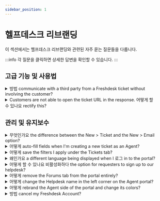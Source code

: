 ```yaml
---
sidebar_position: 1
---
```


# 헬프데스크 리브랜딩

이 섹션에서는 헬프데스크 리브랜딩와 관련된 자주 묻는 질문들을 다룹니다.

:::info
각 질문을 클릭하면 상세한 답변을 확인할 수 있습니다.
:::


## 고급 기능 및 사용법

<details>
<summary>방법 communicate with a third party from a Freshdesk ticket without involving the customer?</summary>

<p><span style={{ fontSize: "16px" }}>If you are looking to initiating a private conversation with a third party vendor who isn't a part of your Freshdesk Account, you could use the <strong>Forward</strong> option on the Ticket details page. </span></p><p><br /></p><p><span style={{ fontSize: "16px" }}>Please navigate to the <strong>Tickets</strong> tab -&gt; click on the ticket on which you would want to perform this action -&gt; and click on "<strong>forward" </strong>next to the reply option. </span></p><p><span style={{ fontSize: "16px" }}><br /></span></p><p><span style={{ fontSize: "16px" }}>This sends the entire thread or individual reply (depending on which Forward is used) to the third party and it would not be visible to the customer. A reply to this email will be added as a private note to the ticket, which would also not be visible to the customer.</span></p>

</details>

<details>
<summary>Customers are not able to open the ticket URL in the response. 어떻게 할 수 있나요 rectify this?</summary>

<p>When you send out responses to your customers - the ticket URL would be available to the users depending on the user permission which can be understood by navigating to <strong dir="ltr">Admin -&gt; Channels -&gt; Portals -&gt; Settings</strong>. So there are two options - logged-in users or anyone with a <strong>public ticket </strong>URL. </p><p><br /></p><p dir="ltr">Considering the question, the option in your settings is "logged in users" who would need to be verified to have an account in your portal so that they could log in and check. There are two options to do this - make sure you send out an activation URL manually from the customers' tab or automate it in <strong dir="ltr">Adnin &gt; Workflows &gt; Email notifications &gt; Requester notifications &gt; User activation</strong>. Finally, if you would want a quicker alternative, you could guide them to do a password reset on the portal. </p>

</details>


## 관리 및 유지보수

<details>
<summary>무엇인가요 the difference between the New > Ticket and the New > Email option?</summary>

<p>The option to raise a <strong>new ticket</strong> or send a <strong>new email</strong> is available as part of the '<strong>+ New</strong>' quick access dropdown on the top right corner near the Search icon. You will also find '<strong>New contact</strong>', and '<strong>New Company</strong>' options as part of the dropdown for quick access. </p><p><br /></p><div ><span dir="ltr"><strong dir="ltr">+ New Ticket: </strong>This option can be used by the agents to create a new ticket on behalf of the requester, ideally after a phone call. The source of this ticket will be set as <strong>Phone</strong>. Also, on this page, you will be able to add a new contact. The 'Create another' option will open another new ticket page with the same properties as the previous ticket you just raised.</span></div><div ><span dir="ltr"></span></div><div dir="ltr"><span dir="ltr"><strong dir="ltr">+ New Email: </strong>This option can be used by agents to send outbound emails to customers from Freshdesk, for any intimation. This email will also be converted into a ticket. Here, you will not have an option to add a contact like the one available in the new ticket page. The 'Send another' option will open <span dir="ltr">another new email page with the same properties as the previous email you just sent.</span></span></div><div dir="ltr"><span dir="ltr"><span dir="ltr"></span></span></div><div dir="ltr"><span dir="ltr"><span dir="ltr">If you would like to create a ticket on behalf of the customer then you can use the 'New Ticket' option and if you would like to send an outbound email to one of your customers then you can use the 'New Email' option.</span></span></div><p><br /></p>

</details>

<details>
<summary>어떻게 auto-fill fields when I'm creating a new ticket as an Agent?</summary>

<p><span style={{ fontSize: "16px" }}>You have agents with a busy schedule who are on calls and creating tickets for customers as you believe in first-hand support. When your agents are creating a new ticket or sending an outbound email, you can use the Ticket Templates feature to pre-fill regularly used fields. </span></p><p><span style={{ fontSize: "16px" }}><br /></span></p><p><span style={{ fontSize: "16px" }}>Under <strong dir="ltr">Admin &gt; Agent Productivity &gt; Ticket templates</strong>, you can set up a template that your agents can select with one click. This solution article walks you through the process.</span></p><p><span style={{ fontSize: "16px" }}><br /></span></p><p><span style={{ fontSize: "16px" }}>The Ticket templates feature is available from the Garden plan onwards.</span></p>

</details>

<details>
<summary>어떻게 save the filters I apply under the Tickets tab?</summary>

<p><span style={{ fontSize: "16px" }}>After applying the filters under the Filter Tickets section of the Ticket view page, please click on the <strong>Tick mark </strong>next to the list view name (All tickets). </span></p><p><br /></p><p><span style={{ fontSize: "16px" }}>This will allow you to save these filters and give it a relevant heading as well which you could use later. </span></p><p><span style={{ fontSize: "16px" }}><br /></span></p><p><span style={{ fontSize: "16px" }}>Here's a<a href="https://support.freshdesk.com/support/solutions/articles/37559-filtering-tickets-using-views" target="_blank"> detailed article</a> that will help you set it up.</span></p>

</details>

<details>
<summary>왜인가요 a different language being displayed when I 로그 in to the portal?</summary>

<div dir="ltr"><p ><span rel="tempredactor"><span style={{ fontSize: "16px" }}>Please check the language options which is applied to your profile - you could check this under Agent Avatar--&gt;Profile Settings.</span></span></p></div>

</details>

<details>
<summary>어떻게 할 수 있나요 비활성화하다 the option for requesters to sign up to our helpdesk?</summary>

<p ><span style={{ fontSize: "16px" }}>Please navigate to <strong dir="ltr">Admin -&gt; Channels -&gt; Portals -&gt; Settings </strong>and choose the option "<strong >No" </strong>under </span><strong ><span style={{ fontSize: "16px" }}>Allow users to Sign Up from the customer portal</span></strong><span style={{ fontSize: "16px" }}>. </span></p><p ><br /></p><p ><span style={{ fontSize: "16px" }}>This <strong >would not allow</strong> users to sign up from the portal - you would have to send them an activation email to create an account with your system. </span></p>

</details>

<details>
<summary>어떻게 remove the Forums tab from the portal entirely?</summary>

<p><span style={{ fontSize: "16px" }}>Please navigate to <strong dir="ltr">Admin -&gt; Account -&gt; Helpdesk Settings </strong>where you would be able to find a toggle button next to forums. Disabling this would hide the forums tab for all users on every product portal of your system.</span></p><p><br /></p><p><span style={{ fontSize: "16px" }}>In order to hide this only for your customers, please get in touch with us <strong>(support@freshdesk.com)</strong> where we could give you a CSS code to hide the tab on the user end. </span></p>

</details>

<details>
<summary>어떻게 change the Helpdesk name in the left corner on the Agent portal?</summary>

<div style={{ fontSize: "16px" }}>Please navigate to Admin -&gt; Account -&gt; Helpdesk Settings to change the portal name displayed on the left side of the navigation bar.</div><div style={{ fontSize: "16px" }}><br /></div><div dir="ltr" style={{ fontSize: "16px" }}>You will find a field called <strong>Helpdesk name</strong> in the Helpdesk settings, where you can enter the desired helpdesk name.</div><p><br /></p><p><span dir="ltr" style={{ fontSize: "16px" }}><img src="#" style={{ fontSize: "16px" }} class="fr-fic fr-fil fr-dib" /></span><br /></p>

</details>

<details>
<summary>어떻게 rebrand the Agent side of the portal and change its colors?</summary>

<p><span style={{ fontSize: "16px" }}>To change the colors of the Agent side of the portal, please go to <strong dir="ltr">Admin &gt; Account &gt; Helpdesk Settings &gt;&nbsp;</strong>Click on<strong dir="ltr">&nbsp;Edit Branding&nbsp;</strong>and make the necessary changes to&nbsp;</span><strong><span dir="ltr" style={{ fontSize: "16px" }}>Helpdesk colors</span></strong><span style={{ fontSize: "16px" }}>.</span></p><p><br /></p><p><span dir="ltr" style={{ fontSize: "16px" }}><img src="#" style={{ fontSize: "16px" }} class="fr-fic fr-fil fr-dib" /></span><br /></p>

</details>

<details>
<summary>방법 cancel my Freshdesk Account?</summary>

<p >We, at Freshdesk, are always available to assist you with any issues that you are facing and will be happy to make your experience better. If there is anything we can help you with, feel free to write to us at <strong >support@freshdesk.com</strong>.</p><p ><br /></p><p >However, if you're certain that you'd like to delete your account, please click on <strong >Admin</strong> (represented by a gear icon from the navigation panel on the left)<strong dir="ltr">&nbsp;&gt; Account &gt; Account Details&nbsp;</strong>and click on '<strong >Cancel Account</strong>'.&nbsp;</p><p ><br /></p><p ><strong >Note that you will have to be an 'Account Administrator' on the portal to find this section.</strong></p><p ><br /></p><p ><img class="fr-dib fr-bordered" src="#" style={{ fontSize: "16px" }} /></p><p ><br /></p><p ><br /></p><p >It would be really helpful if you share your feedback and the reason behind canceling your account with us. You can then hit the '<strong >Request Cancellation</strong>' button on the next page and confirm the action on the following pop-up window.&nbsp;</p><p ><br /></p><p >You will have <strong >24 hours before your account gets suspended</strong>, and <strong >14 days (2 weeks) before we delete your account and account data permanently</strong>.</p><p ><br /></p><p ><img class="fr-dib fr-bordered" src="#" style={{ fontSize: "16px" }} /></p><p ><br /></p><p >Furthermore, we would advise you to export your account data by using the '<strong >Export Now</strong>' option on the same page before canceling your Freshdesk Account.</p><p ><br /></p><p ><strong >Note</strong>: If you're getting an error while deleting your account, please reach out to our support team at support@freshdesk.com</p>

</details>

